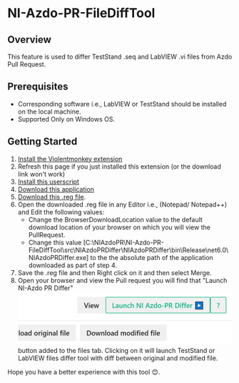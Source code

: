 # NI-Azdo-PR-FileDiffTool

## Overview
This feature is used to differ TestStand .seq and LabVIEW .vi files from Azdo Pull Request.

## Prerequisites
- Corresponding software i.e., LabVIEW or TestStand should be installed on the local machine.
- Supported Only on Windows OS.

## Getting Started
1. [Install the Violentmonkey extension](https://violentmonkey.github.io/)
2. Refresh this page if you just installed this extension (or the download link won't work)
3. [Install this userscript](https://github.com/sachin801/NI-Azdo-PR-FileDiffTool/raw/main/src/ViolentMonkeyScript/NI-Azdo-PR-Differ.user.js)
4. [Download this application](https://github.com/sachin801/NI-Azdo-PR-FileDiffTool/blob/main/src/NIAzdoPRDiffer/NIAzdoPRDiffer/bin/Release/net6.0/NIAzdoPRDiffer.exe)
5. [Download this .reg file](https://github.com/sachin801/NI-Azdo-PR-FileDiffTool/blob/main/cfg/NIAzdoDiffRegEdit.reg).
6. Open the downloaded .reg file in any Editor i.e., (Notepad/ Notepad++) and Edit the following values:
   - Change the BrowserDownloadLocation value to the default download location of your browser on which you will view the PullRequest.
   - Change this value [C:\\NIAzdoPR\\NI-Azdo-PR-FileDiffTool\\src\\NIAzdoPRDiffer\\NIAzdoPRDiffer\\bin\\Release\\net6.0\\NIAzdoPRDiffer.exe] to the the absolute path of the application downloaded as part of step 4.
7. Save the .reg file and then Right click on it and then select Merge.
8. Open your browser and view the Pull request you will find that "Launch NI-Azdo PR Differ" ![Launch NI-Azdo PR Differ Button.](assets/ni-pr-differ.png)button added to the files tab. Clicking on it will launch TestStand or LabVIEW files differ tool with diff between original and modified file.

Hope you have a better experience with this tool :blush:.   
